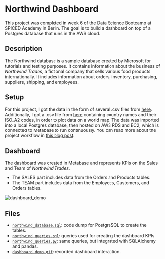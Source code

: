 # Northwind Dashboard
This project was completed in week 6 of the Data Science Bootcamp at SPICED Academy in Berlin. The goal is to build a dashboard on top of a Postgres database that runs in the AWS cloud.

## Description
The Northwind database is a sample database created by Microsoft for tutorials and testing purposes. It contains information about the business of *Northwind Trades*, a fictional company that sells various food products internationally. It includes information about orders, inventory, purchasing, suppliers, shipping, and employees. 

## Setup
For this project, I got the data in the form of several .csv files from [here](https://github.com/pawlodkowski/northwind_data_clean). Additionally, I got a .csv file from [here](https://datahub.io/core/country-list) containing country names and their ISO_A2 codes, in order to plot data on a world map. The data was imported into a local Postgres database, then hosted on AWS RDS and EC2, which is connected to Metabase to run continuously. You can read more about the project workflow in [this blog post](https://lorenaciutacu.com/2020/11/06/week-6-datasciencebootcamp/).

## Dashboard
The dashboard was created in Metabase and represents KPIs on the Sales and Team of *Northwind Trades*. 
- The SALES part includes data from the Orders and Products tables.
- The TEAM part includes data from the Employees, Customers, and Orders tables.

![dashboard_demo](https://github.com/spicedacademy/stochastic-sage-student-code/blob/lorena/week_6/dashboard_demo.gif)

## Files
- [`northwind_database.sql`](https://github.com/lorenanda/northwind-dashboard/blob/main/northwind_database.sql): code dump for PostgreSQL to create the tables.
- [`northwind_queries.sql`](https://github.com/lorenanda/northwind-dashboard/blob/main/northwind_queries.sql): queries used for creating the dashboard KPIs
- [`northwind_queries.py`](https://github.com/lorenanda/northwind-dashboard/blob/main/northwind_queries.py): same queries, but integrated with SQLAlchemy and pandas.
- [`dashboard_demo.gif`](https://github.com/spicedacademy/stochastic-sage-student-code/blob/lorena/week_6/dashboard_demo.gif): recorded dashboard interaction.
